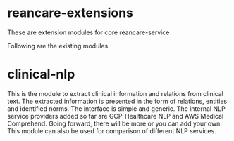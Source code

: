 # reancare-extensions

These are extension modules for core reancare-service

Following are the existing modules.

# clinical-nlp

This is the module to extract clinical information and relations from clinical text. The extracted information is presented in the form of relations, entities and identified norms. The interface is simple and generic. The internal NLP service providers added so far are GCP-Healthcare NLP and AWS Medical Comprehend. Going forward, there will be more or you can add your own. This module can also be used for comparison of different NLP services.
